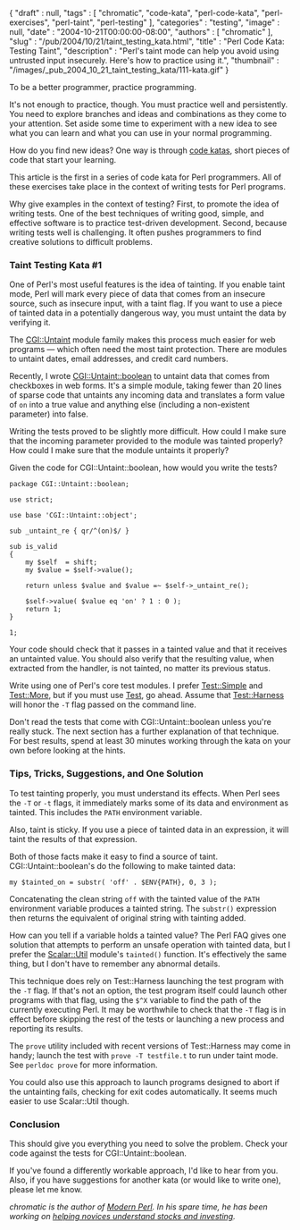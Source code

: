 {
   "draft" : null,
   "tags" : [
      "chromatic",
      "code-kata",
      "perl-code-kata",
      "perl-exercises",
      "perl-taint",
      "perl-testing"
   ],
   "categories" : "testing",
   "image" : null,
   "date" : "2004-10-21T00:00:00-08:00",
   "authors" : [
      "chromatic"
   ],
   "slug" : "/pub/2004/10/21/taint_testing_kata.html",
   "title" : "Perl Code Kata: Testing Taint",
   "description" : "Perl's taint mode can help you avoid using untrusted input insecurely. Here's how to practice using it.",
   "thumbnail" : "/images/_pub_2004_10_21_taint_testing_kata/111-kata.gif"
}





To be a better programmer, practice programming.

It's not enough to practice, though. You must practice well and
persistently. You need to explore branches and ideas and combinations as
they come to your attention. Set aside some time to experiment with a
new idea to see what you can learn and what you can use in your normal
programming.

How do you find new ideas? One way is through [code
katas](http://pragprog.com/pragdave/Practices/CodeKata.rdoc), short
pieces of code that start your learning.

This article is the first in a series of code kata for Perl programmers.
All of these exercises take place in the context of writing tests for
Perl programs.

Why give examples in the context of testing? First, to promote the idea
of writing tests. One of the best techniques of writing good, simple,
and effective software is to practice test-driven development. Second,
because writing tests well is challenging. It often pushes programmers
to find creative solutions to difficult problems.

### Taint Testing Kata \#1

One of Perl's most useful features is the idea of tainting. If you
enable taint mode, Perl will mark every piece of data that comes from an
insecure source, such as insecure input, with a taint flag. If you want
to use a piece of tainted data in a potentially dangerous way, you must
untaint the data by verifying it.

The
[CGI::Untaint](http://aspn.activestate.com/ASPN/CodeDoc/CGI-Untaint/CGI/Untaint.html)
module family makes this process much easier for web programs — which
often need the most taint protection. There are modules to untaint
dates, email addresses, and credit card numbers.

Recently, I wrote
[CGI::Untaint::boolean](http://www.cpan.org/modules/by-module/CGI/CGI-Untaint-boolean-0.11.readme)
to untaint data that comes from checkboxes in web forms. It's a simple
module, taking fewer than 20 lines of sparse code that untaints any
incoming data and translates a form value of `on` into a true value and
anything else (including a non-existent parameter) into false.

Writing the tests proved to be slightly more difficult. How could I make
sure that the incoming parameter provided to the module was tainted
properly? How could I make sure that the module untaints it properly?

Given the code for CGI::Untaint::boolean, how would you write the tests?

    package CGI::Untaint::boolean;

    use strict;

    use base 'CGI::Untaint::object';

    sub _untaint_re { qr/^(on)$/ }

    sub is_valid
    {
        my $self  = shift;
        my $value = $self->value();

        return unless $value and $value =~ $self->_untaint_re();

        $self->value( $value eq 'on' ? 1 : 0 );
        return 1;
    }

    1;

Your code should check that it passes in a tainted value and that it
receives an untainted value. You should also verify that the resulting
value, when extracted from the handler, is not tainted, no matter its
previous status.

Write using one of Perl's core test modules. I prefer
[Test::Simple](http://www.perldoc.com/perl5.8.4/lib/Test/Simple.html)
and [Test::More](http://www.perldoc.com/perl5.8.4/lib/Test/More.html),
but if you must use
[Test](http://www.perldoc.com/perl5.8.4/lib/Test.html), go ahead. Assume
that
[Test::Harness](http://www.perldoc.com/perl5.8.4/lib/Test/Harness.html)
will honor the `-T` flag passed on the command line.

Don't read the tests that come with CGI::Untaint::boolean unless you're
really stuck. The next section has a further explanation of that
technique. For best results, spend at least 30 minutes working through
the kata on your own before looking at the hints.

### Tips, Tricks, Suggestions, and One Solution

To test tainting properly, you must understand its effects. When Perl
sees the `-T` or `-t` flags, it immediately marks some of its data and
environment as tainted. This includes the `PATH` environment variable.

Also, taint is sticky. If you use a piece of tainted data in an
expression, it will taint the results of that expression.

Both of those facts make it easy to find a source of taint.
CGI::Untaint::boolean's do the following to make tainted data:

    my $tainted_on = substr( 'off' . $ENV{PATH}, 0, 3 );

Concatenating the clean string `off` with the tainted value of the
`PATH` environment variable produces a tainted string. The `substr()`
expression then returns the equivalent of original string with tainting
added.

How can you tell if a variable holds a tainted value? The Perl FAQ gives
one solution that attempts to perform an unsafe operation with tainted
data, but I prefer the
[Scalar::Util](http://www.perldoc.com/perl5.8.0/lib/Scalar/Util.html)
module's `tainted()` function. It's effectively the same thing, but I
don't have to remember any abnormal details.

This technique does rely on Test::Harness launching the test program
with the `-T` flag. If that's not an option, the test program itself
could launch other programs with that flag, using the `$^X` variable to
find the path of the currently executing Perl. It may be worthwhile to
check that the `-T` flag is in effect before skipping the rest of the
tests or launching a new process and reporting its results.

The `prove` utility included with recent versions of Test::Harness may
come in handy; launch the test with `prove -T testfile.t` to run under
taint mode. See `perldoc prove` for more information.

You could also use this approach to launch programs designed to abort if
the untainting fails, checking for exit codes automatically. It seems
much easier to use Scalar::Util though.

### Conclusion

This should give you everything you need to solve the problem. Check
your code against the tests for CGI::Untaint::boolean.

If you've found a differently workable approach, I'd like to hear from
you. Also, if you have suggestions for another kata (or would like to
write one), please let me know.

*chromatic is the author of [Modern
Perl](http://onyxneon.com/books/modern_perl/). In his spare time, he has
been working on [helping novices understand stocks and
investing](https://trendshare.org/how-to-invest/).*


